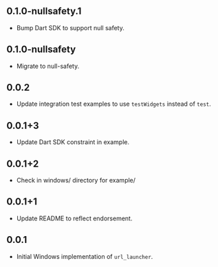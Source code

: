 ## 0.1.0-nullsafety.1

* Bump Dart SDK to support null safety.

## 0.1.0-nullsafety

* Migrate to null-safety.

## 0.0.2

* Update integration test examples to use `testWidgets` instead of `test`.

## 0.0.1+3

* Update Dart SDK constraint in example.

## 0.0.1+2

* Check in windows/ directory for example/

## 0.0.1+1

* Update README to reflect endorsement.

## 0.0.1

* Initial Windows implementation of `url_launcher`.
